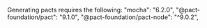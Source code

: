  Generating pacts requires the following: 
 "mocha": "6.2.0",
 "@pact-foundation/pact": "9.1.0",
 "@pact-foundation/pact-node": "^9.0.2",

